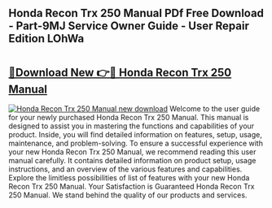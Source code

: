 ## Honda Recon Trx 250 Manual PDf Free Download - Part-9MJ Service Owner Guide - User Repair Edition LOhWa

# <h2><a href="http://bc64689.oget.top/?id=Honda+Recon+Trx+250+Manual">🔗Download New 👉🔴 Honda Recon Trx 250 Manual</a></h2>

[![Honda Recon Trx 250 Manual new download](https://i.imgur.com/5g1atiW.png)](http://bc64689.oget.top/?id=Honda+Recon+Trx+250+Manual)
Welcome to the user guide for your newly purchased Honda Recon Trx 250 Manual. This manual is designed to assist you in mastering the functions and capabilities of your product. Inside, you will find detailed information on features, setup, usage, maintenance, and problem-solving. To ensure a successful experience with your new Honda Recon Trx 250 Manual, we recommend reading this user manual carefully. It contains detailed information on product setup, usage instructions, and an overview of the various features and capabilities. Explore the limitless possibilities of list of features with your new Honda Recon Trx 250 Manual. Your Satisfaction is Guaranteed Honda Recon Trx 250 Manual. We stand behind the quality of our products and services.
